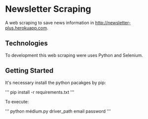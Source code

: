 # Newsletter Scraping
A web scraping to save news information in http://newsletter-plus.herokuapp.com.

## Technologies
To development this web scraping were uses Python and Selenium.

## Getting Started
It's necessary install the python pacakges by pip:

'''
pip install -r requirements.txt
'''

To execute:

'''
python médium.py driver_path email password
'''
